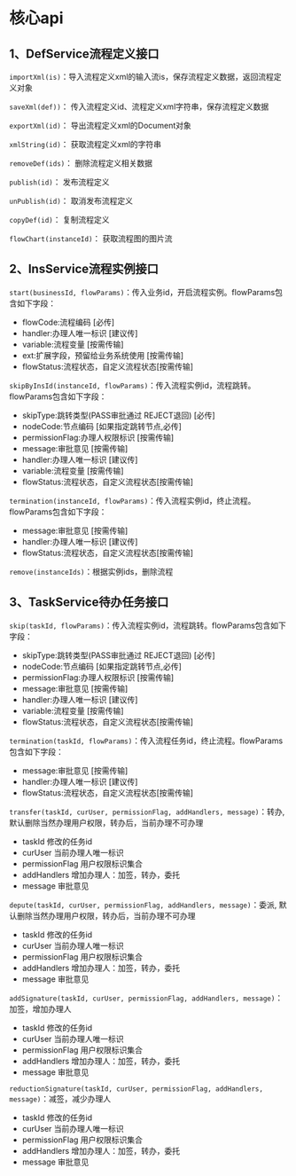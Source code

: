 # 核心api

## 1、DefService流程定义接口

`importXml(is)`：导入流程定义xml的输入流is，保存流程定义数据，返回流程定义对象

`saveXml(def))`： 传入流程定义id、流程定义xml字符串，保存流程定义数据  

`exportXml(id)`： 导出流程定义xml的Document对象  

`xmlString(id)`： 获取流程定义xml的字符串  

`removeDef(ids)`： 删除流程定义相关数据  

`publish(id)`： 发布流程定义  

`unPublish(id)`： 取消发布流程定义  

`copyDef(id)`： 复制流程定义   

`flowChart(instanceId)`： 获取流程图的图片流

## 2、InsService流程实例接口

`start(businessId, flowParams)`：传入业务id，开启流程实例。flowParams包含如下字段：
- flowCode:流程编码 [必传]
- handler:办理人唯一标识 [建议传]
- variable:流程变量 [按需传输]
- ext:扩展字段，预留给业务系统使用 [按需传输]
- flowStatus:流程状态，自定义流程状态[按需传输]

`skipByInsId(instanceId, flowParams)`：传入流程实例id，流程跳转。flowParams包含如下字段：
- skipType:跳转类型(PASS审批通过 REJECT退回) [必传]
- nodeCode:节点编码 [如果指定跳转节点,必传]
- permissionFlag:办理人权限标识 [按需传输]
- message:审批意见 [按需传输]
- handler:办理人唯一标识 [建议传]
- variable:流程变量 [按需传输]
- flowStatus:流程状态，自定义流程状态[按需传输]

`termination(instanceId, flowParams)`：传入流程实例id，终止流程。flowParams包含如下字段：
- message:审批意见 [按需传输]
- handler:办理人唯一标识 [建议传]
- flowStatus:流程状态，自定义流程状态[按需传输]

`remove(instanceIds)`：根据实例ids，删除流程

## 3、TaskService待办任务接口

`skip(taskId, flowParams)`：传入流程实例id，流程跳转。flowParams包含如下字段：
- skipType:跳转类型(PASS审批通过 REJECT退回) [必传]
- nodeCode:节点编码 [如果指定跳转节点,必传]
- permissionFlag:办理人权限标识 [按需传输]
- message:审批意见 [按需传输]
- handler:办理人唯一标识 [建议传]
- variable:流程变量 [按需传输]
- flowStatus:流程状态，自定义流程状态[按需传输]

`termination(taskId, flowParams)`：传入流程任务id，终止流程。flowParams包含如下字段：
- message:审批意见 [按需传输]
- handler:办理人唯一标识 [建议传]
- flowStatus:流程状态，自定义流程状态[按需传输]

`transfer(taskId, curUser, permissionFlag, addHandlers, message)`：转办, 默认删除当然办理用户权限，转办后，当前办理不可办理
- taskId 修改的任务id
- curUser 当前办理人唯一标识
- permissionFlag 用户权限标识集合
- addHandlers 增加办理人：加签，转办，委托
- message 审批意见

`depute(taskId, curUser, permissionFlag, addHandlers, message)`：委派, 默认删除当然办理用户权限，转办后，当前办理不可办理
- taskId 修改的任务id
- curUser 当前办理人唯一标识
- permissionFlag 用户权限标识集合
- addHandlers 增加办理人：加签，转办，委托
- message 审批意见

`addSignature(taskId, curUser, permissionFlag, addHandlers, message)`：加签，增加办理人
- taskId 修改的任务id
- curUser 当前办理人唯一标识
- permissionFlag 用户权限标识集合
- addHandlers 增加办理人：加签，转办，委托
- message 审批意见

`reductionSignature(taskId, curUser, permissionFlag, addHandlers, message)`：减签，减少办理人
- taskId 修改的任务id
- curUser 当前办理人唯一标识
- permissionFlag 用户权限标识集合
- addHandlers 增加办理人：加签，转办，委托
- message 审批意见